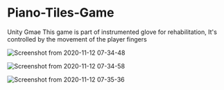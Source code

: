 # Piano-Tiles-Game
Unity Gmae
This game is part of instrumented glove for rehabilitation, 
It's controlled by the movement of the player fingers




![Screenshot from 2020-11-12 07-34-48](https://user-images.githubusercontent.com/69817924/98900571-b68ad180-24ba-11eb-91cf-6ff0e5b9d666.png)




![Screenshot from 2020-11-12 07-34-58](https://user-images.githubusercontent.com/69817924/98900639-dde19e80-24ba-11eb-9bc7-c06db644e290.png)




![Screenshot from 2020-11-12 07-35-36](https://user-images.githubusercontent.com/69817924/98900698-fd78c700-24ba-11eb-9829-290053581015.png)
